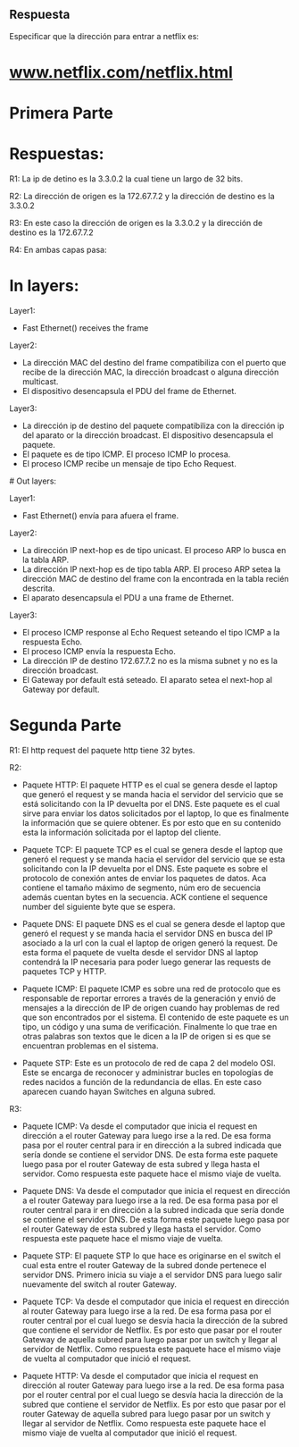 ## Respuesta

Especificar que la dirección para entrar a netflix es:

# www.netflix.com/netflix.html

# Primera Parte

# Respuestas:

R1: La ip de detino es la 3.3.0.2 la cual tiene un largo de 32 bits.

R2: La dirección de origen es la 172.67.7.2 y la dirección de destino es la 3.3.0.2

R3: En este caso la dirección de origen es la 3.3.0.2 y la dirección de destino es la 172.67.7.2

R4: En ambas capas pasa:

# In layers:

Layer1: 

- Fast Ethernet() receives the frame

Layer2:

- La dirección MAC del destino del frame compatibiliza con el puerto que recibe de la dirección MAC, la dirección broadcast o alguna dirección multicast.
- El dispositivo desencapsula el PDU del frame de Ethernet.

Layer3:

- La dirección ip de destino del paquete compatibiliza con la dirección ip del aparato or la dirección broadcast. El dispositivo desencapsula el paquete.
- El paquete es de tipo ICMP. El proceso ICMP lo procesa.
- El proceso ICMP recibe un mensaje de tipo Echo Request.

# Out layers:

Layer1:

- Fast Ethernet() envía para afuera el frame.

Layer2:

- La dirección IP next-hop es de tipo unicast. El proceso ARP lo busca en la tabla ARP.
- La dirección IP next-hop es de tipo tabla ARP. El proceso ARP setea la dirección MAC de destino del frame con la encontrada en la tabla recién descrita.
- El aparato desencapsula el PDU a una frame de Ethernet.

Layer3:

- El proceso ICMP response al Echo Request seteando el tipo ICMP a la respuesta Echo.
- El proceso ICMP envía la respuesta Echo.
- La dirección IP de destino 172.67.7.2 no es la misma subnet y no es la dirección broadcast.
- El Gateway por default está seteado. El aparato setea el next-hop al Gateway por default.

# Segunda Parte

R1: El http request del paquete http tiene 32 bytes.


R2:

- Paquete HTTP: El paquete HTTP es el cual se genera desde el laptop que generó el request y se manda hacia el servidor del servicio que se está solicitando con la IP
devuelta por el DNS. Este paquete es el cual sirve para enviar los datos solicitados por el laptop, lo que es finalmente la información que se quiere obtener. Es por esto
que en su contenido esta la información solicitada por el laptop del cliente.

- Paquete TCP: El paquete TCP es el cual se genera desde el laptop que generó el request y se manda hacia el servidor del servicio que se esta solicitando con la IP
devuelta por el DNS. Este paquete es sobre el protocolo de conexión antes de enviar los paquetes de datos. Aca contiene el tamaño máximo de segmento, núm
ero de secuencia además cuentan bytes en la secuencia. ACK contiene el sequence number del siguiente byte que se espera. 


- Paquete DNS: El paquete DNS es el cual se genera desde el laptop que generó el request y se manda hacia el servidor DNS en busca del IP asociado a la url con la cual
el laptop de origen generó la request. De esta forma el paquete de vuelta desde el servidor DNS al laptop contendrá la IP necesaria para poder luego generar las requests
de paquetes TCP y HTTP.

- Paquete ICMP: El paquete ICMP es sobre una red de protocolo que es responsable de reportar errores a través de la generación y envió de mensajes a la dirección de IP
de origen cuando hay problemas de red que son encontrados por el sistema. El contenido de este paquete es un tipo, un código y una suma de verificación. Finalmente
lo que trae en otras palabras son textos que le dicen a la IP de origen si es que se encuentran problemas en el sistema.

- Paquete STP: Este es un protocolo de red de capa 2 del modelo OSI. Este se encarga de reconocer y administrar bucles en topologías de redes nacidos a función de la redundancia
de ellas. En este caso aparecen cuando hayan Switches en alguna subred. 

R3:

- Paquete ICMP: Va desde el computador que inicia el request en dirección a el router Gateway para luego irse a la red. De esa forma pasa por el router central para ir en dirección a la subred indicada que sería donde se contiene el servidor DNS. De esta forma este paquete luego pasa por el router Gateway de esta subred y llega hasta el servidor. Como respuesta este paquete hace el mismo viaje de vuelta.


- Paquete DNS: Va desde el computador que inicia el request en dirección a el router Gateway para luego irse a la red. De esa forma pasa por el router central para ir en dirección a la subred indicada que sería donde se contiene el servidor DNS. De esta forma este paquete luego pasa por el router Gateway de esta subred y llega hasta el servidor. Como respuesta este paquete hace el mismo viaje de vuelta.

- Paquete STP: El paquete STP lo que hace es originarse en el switch el cual esta entre el router Gateway de la subred donde pertenece el servidor DNS. Primero inicia su viaje a el servidor DNS para luego salir nuevamente del switch al router Gateway.

- Paquete TCP: Va desde el computador que inicia el request en dirección al router Gateway para luego irse a la red. De esa forma pasa por el router central por el cual luego se desvía hacia la dirección de la subred que contiene el servidor de Netflix. Es por esto que pasar por el router Gateway de aquella subred para luego pasar por un switch y llegar al servidor de Netflix. Como respuesta este paquete hace el mismo viaje de vuelta al computador que inició el request.

- Paquete HTTP: Va desde el computador que inicia el request en dirección al router Gateway para luego irse a la red. De esa forma pasa por el router central por el cual luego se desvía hacia la dirección de la subred que contiene el servidor de Netflix. Es por esto que pasar por el router Gateway de aquella subred para luego pasar por un switch y llegar al servidor de Netflix. Como respuesta este paquete hace el mismo viaje de vuelta al computador que inició el request.
